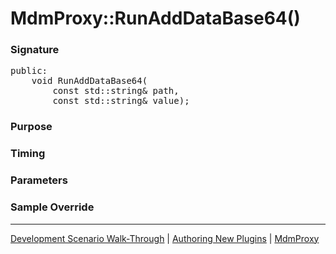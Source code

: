 # MdmProxy::RunAddDataBase64()

### Signature

<pre>
public:
    void RunAddDataBase64(
        const std::string& path,
        const std::string& value);
</pre>

### Purpose

### Timing

### Parameters

### Sample Override

----

[Development Scenario Walk-Through](../../../development-scenario.md) | [Authoring New Plugins](../../developer-plugin-creation.md) | [MdmProxy](mdm-proxy.md)
